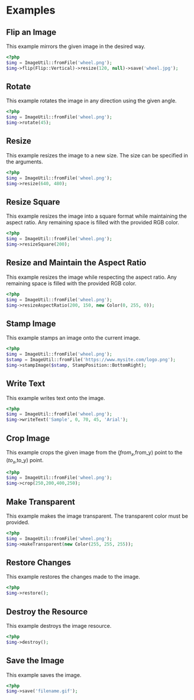 # Examples

## Flip an Image

This example mirrors the given image in the desired way.

```php
<?php
$img = ImageUtil::fromFile('wheel.png');
$img->flip(Flip::Vertical)->resize(120, null)->save('wheel.jpg');
```

## Rotate

This example rotates the image in any direction using the given angle.

```php
<?php
$img = ImageUtil::fromFile('wheel.png');
$img->rotate(45);
```

## Resize

This example resizes the image to a new size. The size can be specified in the arguments.

```php
<?php
$img = ImageUtil::fromFile('wheel.png');
$img->resize(640, 480);
```

## Resize Square

This example resizes the image into a square format while maintaining the aspect ratio. Any remaining space is filled with the provided RGB color.

```php
<?php
$img = ImageUtil::fromFile('wheel.png');
$img->resizeSquare(200);
```

## Resize and Maintain the Aspect Ratio

This example resizes the image while respecting the aspect ratio. Any remaining space is filled with the provided RGB color.

```php
<?php
$img = ImageUtil::fromFile('wheel.png');
$img->resizeAspectRatio(200, 150, new Color(0, 255, 0));
```

## Stamp Image

This example stamps an image onto the current image.

```php
<?php
$img = ImageUtil::fromFile('wheel.png');
$stamp = ImageUtil::fromFile('https://www.mysite.com/logo.png');
$img->stampImage($stamp, StampPosition::BottomRight);
```

## Write Text

This example writes text onto the image.

```php
<?php
$img = ImageUtil::fromFile('wheel.png');
$img->writeText('Sample', 0, 70, 45, 'Arial');
```

## Crop Image

This example crops the given image from the ($from_x,$from_y) point to the ($to_x,$to_y) point.

```php
<?php
$img = ImageUtil::fromFile('wheel.png');
$img->crop(250,200,400,250);
```

## Make Transparent

This example makes the image transparent. The transparent color must be provided.

```php
<?php
$img = ImageUtil::fromFile('wheel.png');
$img->makeTransparent(new Color(255, 255, 255));
```

## Restore Changes

This example restores the changes made to the image.

```php
<?php
$img->restore();
```

## Destroy the Resource

This example destroys the image resource.

```php
<?php
$img->destroy();
```

## Save the Image

This example saves the image.

```php
<?php
$img->save('filename.gif');
```